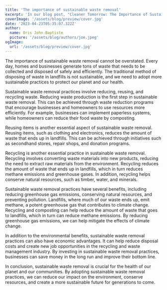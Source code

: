 ```yaml
---
title: 'The importance of sustainable waste removal'
excerpt: 'In our blog post, "Cleaner Tomorrow: The Importance of Sustainable Waste Removal," we explore the importance of sustainable waste removal and its impact on our future. We discuss the benefits of adopting sustainable waste removal practices, such as reducing landfill waste, conserving natural resources, and reducing greenhouse gas emissions.'
coverImage: '/assets/blog/preview/cover.jpg'
date: '2023-04-23T05:35:07.322Z'
author:
  name: Oris John-Baptiste
  picture: '/assets/blog/authors/joe.jpeg'
ogImage:
  url: '/assets/blog/preview/cover.jpg'
---
```



The importance of sustainable waste removal cannot be overstated. Every day, homes and businesses generate tons of waste that needs to be collected and disposed of safely and efficiently. The traditional method of disposing of waste in landfills is not sustainable, and we need to adopt more sustainable practices to protect our planet and our health.

Sustainable waste removal practices involve reducing, reusing, and recycling waste. Reducing waste production is the first step in sustainable waste removal. This can be achieved through waste reduction programs that encourage businesses and homeowners to use resources more efficiently. For example, businesses can implement paperless systems, while homeowners can reduce their food waste by composting.

Reusing items is another essential aspect of sustainable waste removal. Reusing items, such as clothing and electronics, reduces the amount of waste that ends up in landfills. This can be achieved through initiatives such as secondhand stores, repair shops, and donation programs.

Recycling is another essential practice in sustainable waste removal. Recycling involves converting waste materials into new products, reducing the need to extract raw materials from the environment. Recycling reduces the amount of waste that ends up in landfills, which in turn reduces methane emissions and greenhouse gases. In addition, recycling helps conserve natural resources, such as timber, water, and minerals.

Sustainable waste removal practices have several benefits, including reducing greenhouse gas emissions, conserving natural resources, and preventing pollution. Landfills, where much of our waste ends up, emit methane, a potent greenhouse gas that contributes to climate change. Recycling and composting can help reduce the amount of waste that goes to landfills, which in turn can reduce methane emissions. By reducing greenhouse gas emissions, we can help mitigate the effects of climate change.

In addition to the environmental benefits, sustainable waste removal practices can also have economic advantages. It can help reduce disposal costs and create new job opportunities in the recycling and waste management industry. By investing in sustainable waste removal practices, businesses can save money in the long run and improve their bottom line.

In conclusion, sustainable waste removal is crucial for the health of our planet and our communities. By adopting sustainable waste removal practices, we can reduce our impact on the environment, conserve resources, and create a more sustainable future for generations to come.